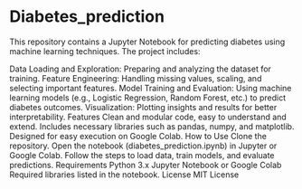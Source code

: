 # Diabetes_prediction
This repository contains a Jupyter Notebook for predicting diabetes using machine learning techniques. The project includes:

Data Loading and Exploration: Preparing and analyzing the dataset for training.
Feature Engineering: Handling missing values, scaling, and selecting important features.
Model Training and Evaluation: Using machine learning models (e.g., Logistic Regression, Random Forest, etc.) to predict diabetes outcomes.
Visualization: Plotting insights and results for better interpretability.
Features
Clean and modular code, easy to understand and extend.
Includes necessary libraries such as pandas, numpy, and matplotlib.
Designed for easy execution on Google Colab.
How to Use
Clone the repository.
Open the notebook (diabetes_prediction.ipynb) in Jupyter or Google Colab.
Follow the steps to load data, train models, and evaluate predictions.
Requirements
Python 3.x
Jupyter Notebook or Google Colab
Required libraries listed in the notebook.
License
MIT License
